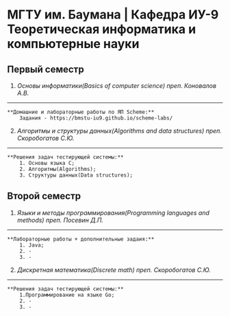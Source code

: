 МГТУ им. Баумана | Кафедра ИУ-9 Теоретическая информатика и компьютерные науки
===============================================================================

**Первый семестр**
------------------

1. _Основы информатики(Basics of computer science) преп. Коновалов А.В._
************************************************************************
	**Домашние и лабораторные работы по ЯП Scheme:**
		Задания - https://bmstu-iu9.github.io/scheme-labs/

2. _Алгоритмы и структуры данных(Algorithms and data structures) преп. Скоробогатов С.Ю._
*****************************************************************************************
	**Решения задач тестирующей системы:**
		1. Основы языка С; 
		2. Алгоритмы(Algorithms);
		3. Структуры данных(Data structures);

**Второй семестр**
------------------

1. _Языки и методы программирования(Programming languages ​​and methods) преп. Посевин Д.П._
******************************************************************************************
	**Лабораторные работы + дополнительные задаия:**
		1. Java;
		2. -
		3. -
		

2. _Дискретная математика(Discrete math) преп. Скоробогатов С.Ю._
****************************************************
	**Решения задач тестирующей системы:**
		1.Программирование на языке Go;
		2. -
		3. -
		
	


